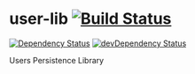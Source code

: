 # user-lib [![Build Status](https://travis-ci.org/yata-yata/users-lib.svg?branch=master)](https://travis-ci.org/yata-yata/users-lib)

[![Dependency Status](https://david-dm.org/yata-yata/users-lib.svg)](https://david-dm.org/yata-yata/users-lib)
[![devDependency Status](https://david-dm.org/yata-yata/users-lib/dev-status.svg)](https://david-dm.org/yata-yata/users-lib#info=devDependencies)

Users Persistence Library
